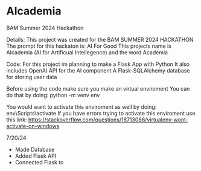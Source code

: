 # AIcademia
BAM Summer 2024 Hackathon

Details:
This project was created for the BAM SUMMER 2024 HACKATHON
The prompt for this hackaton is: AI For Good
This projects name is AIcademia (AI for Artificual Intellegence) and the word Academia

Code:
For this project im planning to make a Flask App with Python
It also includes OpenAI API for the AI component
A Flask-SQLAlchemy database for storing user data

Before using the code make sure you make an virtual enviroment
You can do that by doing:
python -m venv env

You would want to activate this enviroment as well by doing:
env\Scripts\activate
If you have errors trying to activate this enviroment use this link:
https://stackoverflow.com/questions/18713086/virtualenv-wont-activate-on-windows
 
7/20/24
- Made Database
- Added Flask API
- Connected Flask to 